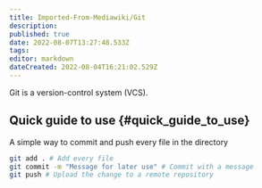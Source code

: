 ```yaml
---
title: Imported-From-Mediawiki/Git
description: 
published: true
date: 2022-08-07T13:27:48.533Z
tags: 
editor: markdown
dateCreated: 2022-08-04T16:21:02.529Z
---
```


Git is a version-control system (VCS).

## Quick guide to use {#quick_guide_to_use}

A simple way to commit and push every file in the directory
```bash
git add . # Add every file
git commit -m "Message for later use" # Commit with a message
git push # Upload the change to a remote repository
```